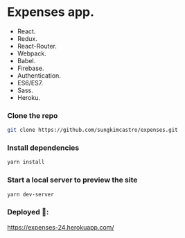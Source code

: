 # Expenses app.

* React.
* Redux.
* React-Router.
* Webpack.
* Babel.
* Firebase.
* Authentication.
* ES6/ES7.
* Sass.
* Heroku.

### Clone the repo

```bash
git clone https://github.com/sungkimcastro/expenses.git
```

### Install dependencies

```bash
yarn install
```

### Start a local server to preview the site

```bash
yarn dev-server
```

### Deployed 🚀: 

https://expenses-24.herokuapp.com/
